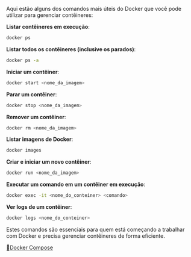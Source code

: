 

Aqui estão alguns dos comandos mais úteis do Docker que você pode utilizar para gerenciar contêineres:

**Listar contêineres em execução**:

```bash
docker ps
```

**Listar todos os contêineres (inclusive os parados)**:

```bash
docker ps -a
```

**Iniciar um contêiner**:

```bash
docker start <nome_da_imagem>
```

**Parar um contêiner**:

```bash
docker stop <nome_da_imagem>

```

**Remover um contêiner**:

```bash
docker rm <nome_da_imagem>

```

**Listar imagens de Docker**:

```bash
docker images
```

**Criar e iniciar um novo contêiner**:

```bash
docker run <nome_da_imagem>
```

**Executar um comando em um contêiner em execução**:

```bash
docker exec -it <nome_do_conteiner> <comando>

```

**Ver logs de um contêiner**:

```bash
docker logs <nome_do_conteiner>

```

Estes comandos são essenciais para quem está começando a trabalhar com Docker e precisa gerenciar contêineres de forma eficiente.

[🧵Docker Compose](🧵Docker%20Compose.md)